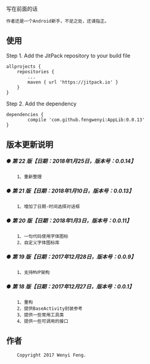 写在前面的话

	作者还是一个Android新手，不足之处，还请指正。

## 使用

Step 1. Add the JitPack repository to your build file
	
	allprojects {
		repositories {
			...
			maven { url 'https://jitpack.io' }
		}
	}

Step 2. Add the dependency

	dependencies {
	        compile 'com.github.fengwenyi:AppLib:0.0.13'
	}

## 版本更新说明

##### ● 第 22 版【日期：2018年1月25日，版本号：0.0.14】

```
	1、重新整理
```

##### ● 第 21 版【日期：2018年1月10日，版本号：0.0.13】

```
	1、增加了日期-时间选择对话框
```

##### ● 第 20 版【日期：2018年1月3日，版本号：0.0.11】

```
	1、一句代码使用字体图标
	2、自定义字体图标库
```

##### ● 第 19 版【日期：2017年12月28日，版本号：0.0.9】

```
	1、支持MVP架构
```

##### ● 第 18 版【日期：2017年12月27日，版本号：0.0.1】

```
	1、重构
	2、提供BaseActivity封装参考
	3、提供一些常用工具类
	4、提供一些可调用的接口
```

## 作者
```
	Copyright 2017 Wenyi Feng.
```